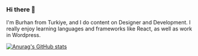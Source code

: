 ### Hi there 👋

I'm Burhan from Turkiye, and I do content on Designer and Development. I really enjoy learning languages and frameworks like React, as well as work in Wordpress.

[![Anurag's GitHub stats](https://github-readme-stats.vercel.app/api?username=Legendcx)](https://github.com/anuraghazra/github-readme-stats)
